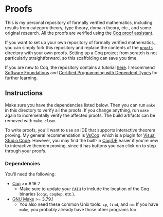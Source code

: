 # Proofs

This is my personal repository of formally verified mathematics, including results from category theory, type theory, domain theory, etc., and some original research. All the proofs are verified using the [Coq proof assistant](https://coq.inria.fr/).

If you want to set up your own repository of formally verified mathematics, you can simply fork this repository and replace the contents of the [`proofs`](https://github.com/stepchowfun/proofs/tree/main/proofs)<!-- [dir:proofs] --> directory with your own proofs. Setting up a Coq project from scratch is not particularly straightforward, so this scaffolding can save you time.

If you are new to Coq, the repository contains a tutorial [here](https://github.com/stepchowfun/proofs/tree/main/proofs/tutorial)<!-- [dir:proofs/tutorial] -->. I recommend [Software Foundations](https://softwarefoundations.cis.upenn.edu/) and [Certified Programming with Dependent Types](http://adam.chlipala.net/cpdt/) for further learning.

## Instructions

Make sure you have the dependencies listed below. Then you can run `make` in this directory to verify all the proofs. If you change anything, run `make` again to incrementally verify the affected proofs. The build artifacts can be removed with `make clean`.

To write proofs, you'll want to use an IDE that supports interactive theorem proving. My general recommendation is [VsCoq](https://github.com/coq-community/vscoq), which is a plugin for [Visual Studio Code](https://code.visualstudio.com/). However, you may find the built-in [CoqIDE](https://coq.inria.fr/refman/practical-tools/coqide.html) easier if you're new to interactive theorem proving, since it has buttons you can click on to step through your proofs.

### Dependencies

You'll need the following:

- [Coq](https://coq.inria.fr/) >= 8.19.2
  - Make sure to update your [`PATH`](https://en.wikipedia.org/wiki/PATH_\(variable\)) to include the location of the Coq binaries (`coqc`, `coqdep`, etc.).
- [GNU Make](https://www.gnu.org/software/make/) >= 3.79.1
  - You also need these common Unix tools: `cp`, `find`, and `rm`. If you have `make`, you probably already have those other programs too.
